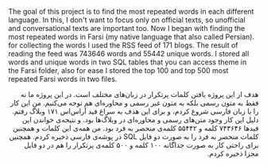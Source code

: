 The goal of this project is to find the most repeated words in each different language. In this, I don't want to focus only on official texts, so unofficial and conversational texts are important too.
Now I began with finding the most repeated words in Farsi (my native language that also called Persian). for collecting the words I used the RSS feed of 171 blogs.
The result of reading the feed was 743646 words and 55442 unique words.
I stored all words and unique words in two SQL tables that you can access theme in the Farsi folder, also for ease I stored the top 100 and top 500 most repeated Farsi words in two files.

<div dir="rtl">
هدف از این پروژه یافتن کلمات پرتکرار در زبان‌های مختلف است. در این پروژه ما نه فقط به متون رسمی بلکه به متون غیر رسمی و محاوره‌ای هم توجه می‌کنیم.
من این کار را با زبان فارسی شروع کردم، و برای این هدف به سراغ فید آر‌اس‌اس ۱۷۱ وبلاگ رفتم. دلیل این کار وجود متن‌های رسمی و محاوره‌ای در وبلاگ‌ها بود.
و نتیجه‌ی خواندن این فیدها ۷۴۳۶۴۶ کلمه و ۵۵۴۴۲ کلمه‌ی منحصر به فرد بود.
من همه‌ی این کلمات و همچنین کلمات منحصر به فرد را به صورت دو فایل SQL در پوشه‌ی فارسی ذخیره کردم. همچنین برای راحتی کار به صورت جداگانه ۱۰۰ کلمه و ۵۰۰ کلمه‌ی پرتکرار را هم در دو فایل مجزا ذخیره کردم.
</div>
